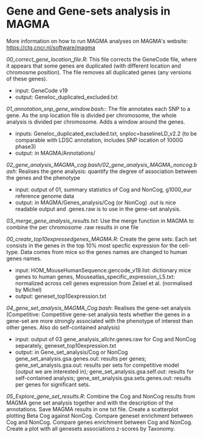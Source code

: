 # Gene and Gene-sets analysis in MAGMA 

More information on how to run MAGMA analyses on MAGMA's website: https://ctg.cncr.nl/software/magma

*00_correct_gene_location_file.R*: This file corrects the GeneCode file, where it appears that some genes are duplicated (with different location and chromosme position). The file removes all duplicated genes (any versions of these genes). 	
- input: GeneCode v19
- output: Geneloc_duplicated_excluded.txt 

*01_annotation_snp_gene_window.bash:*: The file annotates each SNP to a gene. As the snp location file is divided per chromosome, the whole analysis is divided per chromosome. Adds a window around the genes.
- inputs: Geneloc_duplicated_excluded.txt, snploc=baselineLD_v2.2 (to be comparable with LDSC annotation, includes SNP location of 1000G phase3)
- output: in MAGMA/Annotations/ 

*02_gene_analysis_MAGMA_cog.bash/02_gene_analysis_MAGMA_noncog.bash*: Realises the gene analysis: quantify the degree of association between the genes and the phenotype
- input: output of 01, summary statistics of Cog and NonCog, g1000_eur reference genome data
- output: in MAGMA/Genes_analysis/Cog (or NonCog) .out is nice readable output and .genes.raw is to use in the gene-set analysis.

*03_merge_gene_analysis_results.txt*: Use the merge function in MAGMA to combine the per chromosome .raw results in one file

*00_create_top10expressedgenes_MAGMA.R*: Create the gene sets: Each set consists in the genes in the top 10% most specfic expression for the cell-type. Data comes from mice so the genes names are changed to human genes names. 
- input: HOM_MouseHumanSequence.gencode_v19.list: dictionary mice genes to human genes, Mouseatlas_specific_expression_L5.txt: normalized across cell genes expression from Zeisel et al. (normalised by Michel)
- output: geneset_top10expression.txt 

*04_gene_set_analysis_MAGMA_Cog.bash*: Realises the gene-set analysis (Competitive: Competitive gene-set analysis tests whether the genes in a gene-set are more strongly associated with the phenotype of interest than other genes. Also do self-contained analysis)
- input: output of 03  gene_analysis_allchr.genes.raw for Cog and NonCog separately, geneset_top10expression.txt
- output: in Gene_set_analysis/Cog or NonCog gene_set_analysis.gsa.genes.out: results per genes; 
gene_set_analysis.gsa.out: results per sets for competitive model (output we are interested in); gene_set_analysis.gsa.self.out: results for self-contained analysis; gene_set_analysis.gsa.sets.genes.out: results per genes for significant sets.

*05_Explore_gene_set_results.R*: Combine the Cog and NonCog results from MAGMA gene set analysis together and with the description of the annotations. 
Save MAGMA results in one txt file. 
Create a scatterplot plotting Beta Cog against NonCog. 
Compare geneset enrichment between Cog and NonCog. 
Compare genes enrichment between Cog and NonCog. 
Create a plot with all genesets associations z-scores by Taxonomy. 
